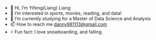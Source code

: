 - 👋 Hi, I’m Yifeng(Liang) Liang
- 👀 I’m interested in sports, movies, reading, and data!
- 🌱 I’m currently studying for a Master of Data Science and Analysis
- 📫 How to reach me danny981113@gmail.com
- ⚡ Fun fact: I love snowboarding, and falling.

<!---
Danny9833/Danny9833 is a ✨ special ✨ repository because its `README.md` (this file) appears on your GitHub profile.
You can click the Preview link to take a look at your changes.
--->
